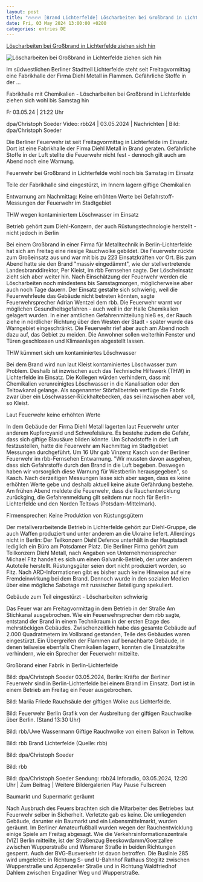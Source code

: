 ```yaml
---
layout: post
title: "🔥🔥🔥🔥 [Brand Lichterfelde] Löscharbeiten bei Großbrand in Lichterfelde ziehen sich hin"
date: Fri, 03 May 2024 13:00:00 +0200
categories: entries DE
---
```

[Löscharbeiten bei Großbrand in Lichterfelde ziehen sich hin](https://www.rbb24.de/panorama/beitrag/2024/05/berlin-lichterfelde-brand-rauchentwicklung.html)

![Löscharbeiten bei Großbrand in Lichterfelde ziehen sich hin](https://www.rbb24.de/content/dam/rbb/rbb/rbb24/2024/2024_05/dpa-news/Brand_in_Metalltechn_.jpg.jpg/size=708x398.jpg)

Im südwestlichen Berliner Stadtteil Lichterfelde steht seit Freitagvormittag eine Fabrikhalle der Firma Diehl Metall in Flammen. Gefährliche Stoffe in der ...

Fabrikhalle mit Chemikalien - Löscharbeiten bei Großbrand in Lichterfelde ziehen sich wohl bis Samstag hin

Fr 03.05.24 | 21:22 Uhr

dpa/Christoph Soeder Video: rbb24 | 03.05.2024 | Nachrichten | Bild: dpa/Christoph Soeder

Die Berliner Feuerwehr ist seit Freitagvormittag in Lichterfelde im Einsatz. Dort ist eine Fabrikhalle der Firma Diehl Metall in Brand geraten. Gefährliche Stoffe in der Luft stellte die Feuerwehr nicht fest - dennoch gilt auch am Abend noch eine Warnung.

Feuerwehr bei Großbrand in Lichterfelde wohl noch bis Samstag im Einsatz

Teile der Fabrikhalle sind eingestürzt, im Innern lagern giftige Chemikalien

Entwarnung am Nachmittag: Keine erhöhten Werte bei Gefahrstoff-Messungen der Feuerwehr im Stadtgebiet

THW wegen kontaminiertem Löschwasser im Einsatz

Betrieb gehört zum Diehl-Konzern, der auch Rüstungstechnologie herstellt - nicht jedoch in Berlin

Bei einem Großbrand in einer Firma für Metalltechnik in Berlin-Lichterfelde hat sich am Freitag eine riesige Rauchwolke gebildet. Die Feuerwehr rückte zum Großeinsatz aus und war mit bis zu 223 Einsatzkräften vor Ort. Bis zum Abend hatte sie den Brand "massiv eingedämmt", wie der stellvertretende Landesbranddirektor, Per Kleist, im rbb Fernsehen sagte. Der Löscheinsatz zieht sich aber weiter hin. Nach Einschätzung der Feuerwehr werden die Löscharbeiten noch mindestens bis Samstagmorgen, möglicherweise aber auch noch Tage dauern. Der Einsatz gestalte sich schwierig, weil die Feuerwehrleute das Gebäude nicht betreten könnten, sagte Feuerwehrsprecher Adrian Wentzel dem rbb. Die Feuerwehr warnt vor möglichen Gesundheitsgefahren - auch weil in der Halle Chemikalien gelagert wurden. In einer amtlichen Gefahrenmitteilung hieß es, der Rauch ziehe in nördlicher Richtung über den Westen der Stadt - später wurde das Warngebiet eingeschränkt. Die Feuerwehr rief aber auch am Abend noch dazu auf, das Gebiet zu meiden. Die Anwohner sollen weiterhin Fenster und Türen geschlossen und Klimaanlagen abgestellt lassen.

THW kümmert sich um kontaminiertes Löschwasser

Bei dem Brand wird nun laut Kleist kontaminiertes Löschwasser zum Problem. Deshalb ist inzwischen auch das Technische Hilfswerk (THW) in Lichterfelde im Einsatz. Die Kollegen würden verhindern, dass mit Chemikalien verunreinigtes Löschwasser in die Kanalisation oder den Teltowkanal gelange. Als sogenannter Störfallbetrieb verfüge die Fabrik zwar über ein Löschwasser-Rückhaltebecken, das sei inzwischen aber voll, so Kleist.

Laut Feuerwehr keine erhöhten Werte

In dem Gebäude der Firma Diehl Metall lagerten laut Feuerwehr unter anderem Kupfercyanid und Schwefelsäure. Es bestehe zudem die Gefahr, dass sich giftige Blausäure bilden könnte. Um Schadstoffe in der Luft festzustellen, hatte die Feuerwehr am Nachmittag im Stadtgebiet Messungen durchgeführt. Um 16 Uhr gab Vinzenz Kasch von der Berliner Feuerwehr im rbb-Fernsehen Entwarnung. "Wir mussten davon ausgehen, dass sich Gefahrstoffe durch den Brand in die Luft begeben. Deswegen haben wir vorsorglich diese Warnung für Westberlin herausgegeben", so Kasch. Nach derzeitigen Messungen lasse sich aber sagen, dass es keine erhöhten Werte gebe und deshalb aktuell keine akute Gefährdung bestehe. Am frühen Abend meldete die Feuerwehr, dass die Rauchentwicklung zurückging, die Gefahrenmeldung gilt seitdem nur noch für Berlin-Lichterfelde und den Norden Teltows (Potsdam-Mittelmark).

Firmensprecher: Keine Produktion von Rüstungsgütern

Der metallverarbeitende Betrieb in Lichterfelde gehört zur Diehl-Gruppe, die auch Waffen produziert und unter anderem an die Ukraine liefert. Allerdings nicht in Berlin: Der Teilkonzern Diehl Defence unterhält in der Hauptstadt lediglich ein Büro am Potsdamer Platz. Die Berliner Firma gehört zum Teilkonzern Diehl Metall, nach Angaben von Unternehmenssprecher Michael Fitz handelt es sich um einen Galvanik-Betrieb, der unter anderem Autoteile herstellt. Rüstungsgüter seien dort nicht produziert worden, so Fitz. Nach ARD-Informationen gibt es bisher auch keine Hinweise auf eine Fremdeinwirkung bei dem Brand. Dennoch wurde in den sozialen Medien über eine mögliche Sabotage mit russischer Beteiligung spekuliert.

Gebäude zum Teil eingestürzt - Löscharbeiten schwierig

Das Feuer war am Freitagvormittag in dem Betrieb in der Straße Am Stichkanal ausgebrochen. Wie ein Feuerwehrsprecher dem rbb sagte, entstand der Brand in einem Technikraum in der ersten Etage des mehrstöckigen Gebäudes. Zwischenzeitlich habe das gesamte Gebäude auf 2.000 Quadratmetern im Vollbrand gestanden, Teile des Gebäudes waren eingestürzt. Ein Übergreifen der Flammen auf benachbarte Gebäude, in denen teilweise ebenfalls Chemikalien lagern, konnten die Einsatzkräfte verhindern, wie ein Sprecher der Feuerwehr mitteilte.

Großbrand einer Fabrik in Berlin-Lichterfelde

Bild: dpa/Christoph Soeder 03.05.2024, Berlin: Kräfte der Berliner Feuerwehr sind in Berlin-Lichterfelde bei einem Brand im Einsatz. Dort ist in einem Betrieb am Freitag ein Feuer ausgebrochen.

Bild: Mariia Friede Rauchsäule der giftigen Wolke aus Lichterfelde.

Bild: Feuerwehr Berlin Grafik von der Ausbreitung der giftigen Rauchwolke über Berlin. (Stand 13:30 Uhr)

Bild: rbb/Uwe Wassermann Giftige Rauchwolke von einem Balkon in Teltow.

Bild: rbb Brand Lichterfelde (Quelle: rbb)

Bild: dpa/Christoph Soeder

Bild: rbb

Bild: dpa/Christoph Soeder Sendung: rbb24 Inforadio, 03.05.2024, 12:20 Uhr | Zum Beitrag | Weitere Bildergalerien Play Pause Fullscreen















Baumarkt und Supermarkt geräumt

Nach Ausbruch des Feuers brachten sich die Mitarbeiter des Betriebes laut Feuerwehr selber in Sicherheit. Verletzte gab es keine. Die umliegenden Gebäude, darunter ein Baumarkt und ein Lebensmittelmarkt, wurden geräumt. Im Berliner Amateurfußball wurden wegen der Rauchentwicklung einige Spiele am Freitag abgesagt. Wie die Verkehrsinformationszentrale (VIZ) Berlin mitteilte, ist der Straßenzug Beeskowdamm/Goerzallee zwischen Wupperstraße und Wismarer Straße in beiden Richtungen gesperrt. Auch der BVG-Busverkehr ist davon betroffen. Die Buslinie 285 wird umgeleitet: in Richtung S- und U-Bahnhof Rathaus Steglitz zwischen Wupperstraße und Appenzeller Straße und in Richtung Waldfriedhof Dahlem zwischen Engadiner Weg und Wupperstraße.

